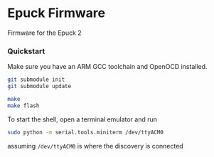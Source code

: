 Epuck Firmware
==============
Firmware for the Epuck 2

### Quickstart
Make sure you have an ARM GCC toolchain and OpenOCD installed.

```bash
git submodule init
git submodule update

make
make flash
```

To start the shell, open a terminal emulator and run

```bash
sudo python -m serial.tools.miniterm /dev/ttyACM0
```
 assuming `/dev/ttyACM0` is where the discovery is connected
